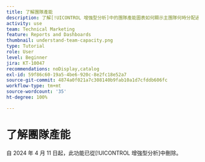 ```yaml
---
title: 了解團隊產能
description: 了解[!UICONTROL 增強型分析]中的團隊產能圖表如何顯示主團隊何時分配過多或過少。
activity: use
team: Technical Marketing
feature: Reports and Dashboards
thumbnail: understand-team-capacity.png
type: Tutorial
role: User
level: Beginner
jira: KT-10047
recommendations: noDisplay,catalog
exl-id: 59f86c60-19a5-4be6-920c-8e2fc18e52a7
source-git-commit: 4874a0f021a7c308140b9fab10a1d7cfddb606fc
workflow-type: tm+mt
source-wordcount: '35'
ht-degree: 100%

---
```


# 了解團隊產能

自 2024 年 4 月 11 日起，此功能已從[!UICONTROL 增強型分析]中刪除。
